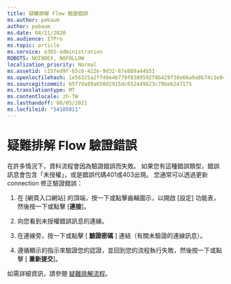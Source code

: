```yaml
---
title: 疑難排解 Flow 驗證錯誤
ms.author: pebaum
author: pebaum
ms.date: 04/21/2020
ms.audience: ITPro
ms.topic: article
ms.service: o365-administration
ROBOTS: NOINDEX, NOFOLLOW
localization_priority: Normal
ms.assetid: c15fed9f-65c6-422e-9d32-87e889a44b51
ms.openlocfilehash: 1e56325a2ff49e46779f0389592f8b429f38e66a9a8b74c1e84742768ce25437
ms.sourcegitcommit: b5f7da89a650d2915dc652449623c78be6247175
ms.translationtype: MT
ms.contentlocale: zh-TW
ms.lasthandoff: 08/05/2021
ms.locfileid: "54105811"
---
```

# <a name="troubleshoot-flow-authentication-errors"></a>疑難排解 Flow 驗證錯誤

在許多情況下，資料流程會因為驗證錯誤而失敗。 如果您有這種錯誤類型，錯誤訊息會包含「未授權」，或是錯誤代碼401或403出現。 您通常可以透過更新 connection 修正驗證錯誤：
  
1. 在 [網頁入口網站] 的頂端，按一下或點擊齒輪圖示，以開啟 [設定] 功能表，然後按一下或點擊 [**連接**]。
    
2. 向您看到未授權錯誤訊息的連線。
    
3. 在連線旁，按一下或點擊 [ **驗證密碼** ] 連結（有關未驗證的連線訊息）。 
    
4. 遵循顯示的指示來驗證您的認證，並回到您的流程執行失敗，然後按一下或點擊 [ **重新提交**]。
    
如需詳細資訊，請參閱 [疑難排解流程](https://go.microsoft.com/fwlink/?linkid=872110)。
  

